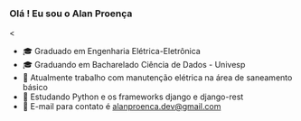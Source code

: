 ### Olá ! Eu sou o Alan Proença

<

- 🎓 Graduado em Engenharia Elétrica-Eletrônica 
- 🎓 Graduando em Bacharelado Ciência de Dados - Univesp 
- 🔭 Atualmente trabalho com manutenção elétrica na área de saneamento básico 
- 🌱 Estudando Python e os frameworks django e django-rest 
- 📧 E-mail para contato é alanproenca.dev@gmail.com 


